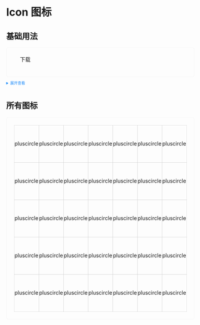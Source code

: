 <style>
  .example{
      border: 1px solid #f5f5f5;
      border-radius: 5px;
      padding:20px
  }
  .tass-button {
      margin:10px 5px;
  }
  
  details > summary:first-of-type {
      font-size: 10px;
      padding: 8px 0;
      cursor: pointer;
      color: #1989fa;
  }
  .icon-items {
    display: flex;
    justify-content: center;
    align-items: center;
    flex-direction: column;
    text-align: center;
    width: 100px;
    height: 100px;
    position: relative;
  }
  .icon-items::after {
    content: '';
    position: absolute;
    border: 1px solid #ccc;
    top: 0;
    left: 0;
    width: 200%;
    height: 200%;
    transform: scale(0.5);
    transform-origin: left top;
  }


  .icon-items:hover {
    cursor: pointer;
    background: rgb(241, 241, 241);
  }
</style>
# Icon 图标
## 基础用法

<div class="example">
  <tass-icon name="magnifier"></tass-icon>&nbsp;
  <tass-icon name="trash" style="color:red;"></tass-icon>&nbsp;
  <tass-button type="primary" icon="tas-icon-enterdown">下载</tass-button>
  <br />
  <br />
</div>

<details>
<summary>展开查看</summary>

```vue
<template>
  <tass-icon name="magnifier"></tass-icon>&nbsp;
  <tass-icon name="trash" style="color:red;"></tass-icon>&nbsp;
  <tass-button type="primary" icon="tas-icon-enterdown">下载</tass-button>
  <br />
  <br />
</template>
<script lang="ts" setup>
  import { TassIcon } from "tass-ui";
</script>

```
</details>

## 所有图标
<div class="example">
  <div style="display:flex;">
    <div class="icon-items">
      <tass-icon name="pluscircle"></tass-icon>
      <span>pluscircle</span>
    </div>
    <div class="icon-items">
      <tass-icon name="pluscircle"></tass-icon>
      <span>pluscircle</span>
    </div>
    <div class="icon-items">
      <tass-icon name="pluscircle"></tass-icon>
      <span>pluscircle</span>
    </div>
    <div class="icon-items">
      <tass-icon name="pluscircle"></tass-icon>
      <span>pluscircle</span>
    </div>
    <div class="icon-items">
      <tass-icon name="pluscircle"></tass-icon>
      <span>pluscircle</span>
    </div>
    <div class="icon-items">
      <tass-icon name="pluscircle"></tass-icon>
      <span>pluscircle</span>
    </div>
    <div class="icon-items">
      <tass-icon name="pluscircle"></tass-icon>
      <span>pluscircle</span>
    </div>
  </div>

  <div style="display:flex;">
    <div class="icon-items">
      <tass-icon name="pluscircle"></tass-icon>
      <span>pluscircle</span>
    </div>
    <div class="icon-items">
      <tass-icon name="pluscircle"></tass-icon>
      <span>pluscircle</span>
    </div>
    <div class="icon-items">
      <tass-icon name="pluscircle"></tass-icon>
      <span>pluscircle</span>
    </div>
    <div class="icon-items">
      <tass-icon name="pluscircle"></tass-icon>
      <span>pluscircle</span>
    </div>
    <div class="icon-items">
      <tass-icon name="pluscircle"></tass-icon>
      <span>pluscircle</span>
    </div>
    <div class="icon-items">
      <tass-icon name="pluscircle"></tass-icon>
      <span>pluscircle</span>
    </div>
    <div class="icon-items">
      <tass-icon name="pluscircle"></tass-icon>
      <span>pluscircle</span>
    </div>
  </div>
  <div style="display:flex;">
    <div class="icon-items">
      <tass-icon name="pluscircle"></tass-icon>
      <span>pluscircle</span>
    </div>
    <div class="icon-items">
      <tass-icon name="pluscircle"></tass-icon>
      <span>pluscircle</span>
    </div>
    <div class="icon-items">
      <tass-icon name="pluscircle"></tass-icon>
      <span>pluscircle</span>
    </div>
    <div class="icon-items">
      <tass-icon name="pluscircle"></tass-icon>
      <span>pluscircle</span>
    </div>
    <div class="icon-items">
      <tass-icon name="pluscircle"></tass-icon>
      <span>pluscircle</span>
    </div>
    <div class="icon-items">
      <tass-icon name="pluscircle"></tass-icon>
      <span>pluscircle</span>
    </div>
    <div class="icon-items">
      <tass-icon name="pluscircle"></tass-icon>
      <span>pluscircle</span>
    </div>
  </div>
  <div style="display:flex;">
    <div class="icon-items">
      <tass-icon name="pluscircle"></tass-icon>
      <span>pluscircle</span>
    </div>
    <div class="icon-items">
      <tass-icon name="pluscircle"></tass-icon>
      <span>pluscircle</span>
    </div>
    <div class="icon-items">
      <tass-icon name="pluscircle"></tass-icon>
      <span>pluscircle</span>
    </div>
    <div class="icon-items">
      <tass-icon name="pluscircle"></tass-icon>
      <span>pluscircle</span>
    </div>
    <div class="icon-items">
      <tass-icon name="pluscircle"></tass-icon>
      <span>pluscircle</span>
    </div>
    <div class="icon-items">
      <tass-icon name="pluscircle"></tass-icon>
      <span>pluscircle</span>
    </div>
    <div class="icon-items">
      <tass-icon name="pluscircle"></tass-icon>
      <span>pluscircle</span>
    </div>
  </div>
  <div style="display:flex;">
    <div class="icon-items">
      <tass-icon name="pluscircle"></tass-icon>
      <span>pluscircle</span>
    </div>
    <div class="icon-items">
      <tass-icon name="pluscircle"></tass-icon>
      <span>pluscircle</span>
    </div>
    <div class="icon-items">
      <tass-icon name="pluscircle"></tass-icon>
      <span>pluscircle</span>
    </div>
    <div class="icon-items">
      <tass-icon name="pluscircle"></tass-icon>
      <span>pluscircle</span>
    </div>
    <div class="icon-items">
      <tass-icon name="pluscircle"></tass-icon>
      <span>pluscircle</span>
    </div>
    <div class="icon-items">
      <tass-icon name="pluscircle"></tass-icon>
      <span>pluscircle</span>
    </div>
    <div class="icon-items">
      <tass-icon name="pluscircle"></tass-icon>
      <span>pluscircle</span>
    </div>
  </div>
</div>
